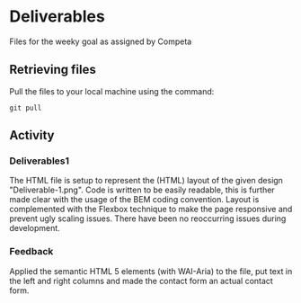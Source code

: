 # Deliverables

Files for the weeky goal as assigned by Competa

## Retrieving files

Pull the files to your local machine using the command:

```
git pull

```

## Activity

### Deliverables1

The HTML file is setup to represent the (HTML) layout of the given design "Deliverable-1.png".
Code is written to be easily readable, this is further made clear with the usage of the BEM coding convention.
Layout is complemented with the Flexbox technique to make the page responsive and prevent ugly scaling issues.
There have been no reoccurring issues during development.

### Feedback

Applied the semantic HTML 5 elements (with WAI-Aria) to the file, put text in the left and right columns and made the contact form an actual contact form.